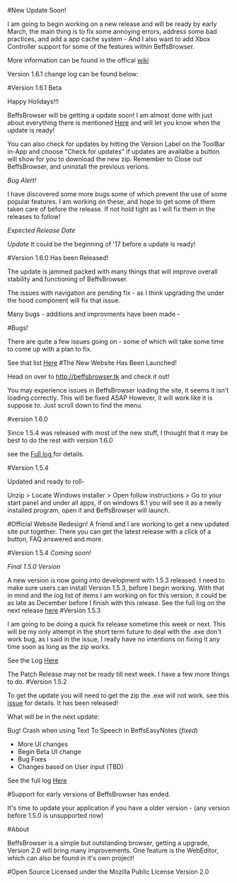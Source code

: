 #New Update Soon!

I am going to begin working on a new release and will be ready by early March, the main thing is to fix some annoying errors, address some bad practices, and add a app cache system - And I also want to add Xbox Controller support for some of the features within BeffsBrowser. 

More information can be found in the offical [wiki](https://github.com/jdc20181/BeffsBrowser/wiki/First-Update-of-the-new-year!)

Version 1.6.1 change log can be found below:

#Version 1.6.1 Beta 

Happy Holidays!!!

BeffsBrowser will be getting a update soon! I am almost done with just about everything there is mentioned <a href="https://github.com/jdc20181/BeffsBrowser/wiki/Version-1.6.1-Coming-Soon">Here</a> and will let you know when the update is ready!

You can also check for updates by hitting the Version Label on the ToolBar in-App and choose "Check for updates" if updates are availalbe a button will show for you to download the new zip. Remember to Close out BeffsBrowser, and uninstall the previous verions. 

*Bug Alert!*

I have discovered some more bugs some of which prevent the use of some popular features. I am working on these, and hope to get some of them taken care of before the release. If not hold tight as I will fix them in the releases to follow!

*Expected Release Date*

*Update* It could be the beginning of '17 before a update is ready!


#Version 1.6.0 Has been Released!



The update is jammed packed with many things that will improve overall stability and functioning of BeffsBrowser. 

The issues with navigation are pending fix - as I think upgrading the under the hood component will fix that issue. 

Many bugs - additions and improvments have been made - 

#Bugs!

There are quite a few issues going on - some of which will take some time to come up with a plan to fix. 

See that list <a href="https://github.com/jdc20181/BeffsBrowser/wiki/Current-Issues-With-BeffsBrowser">Here</a>
#The New Website Has Been Launched!

Head on over to http://beffsbrowser.tk and check it out!

You may experience issues in BeffsBrowser loading the site, it seems it isn't loading correctly. This will be fixed ASAP However, it will work like it is suppose to. Just scroll down to find the menu.

#version 1.6.0 

Since 1.5.4 was released with most of the new stuff, I thought that it may be best to do the rest with version 1.6.0 

see the <a href="https://github.com/jdc20181/BeffsBrowser/wiki/Version-1.6.0">Full log </a> for details.



#Version 1.5.4 

Updated and ready to roll- 

Unzip > Locate Windows installer > Open follow instructions > Go to your start panel and under all apps, if on windows 8.1 you will see it as a newly installed program, open it and BeffsBrowser will launch. 

#Official Website Redesign!
A friend and I are working to get a new updated site put together. There you can get the latest release with a click of a button, FAQ answered and more. 


#Version 1.5.4 *Coming soon!*

*Final 1.5.0 Version*

A new version is now going into development with 1.5.3 released. I need to make sure users can install Version 1.5.3, before I begin working. With that in mind and the log list of items I am working on for this version, it could be as late as December before I finish with this release. 
See the full log on the next release <a href="https://github.com/jdc20181/BeffsBrowser/wiki/Version-1.5.4">here</a>
#Version 1.5.3 

I am going to be doing a quick fix release sometime this week or next. This will be my only attempt in the short term future to deal with the .exe don't work bug, as I said in the issue, I really have no intentions on fixing it any time soon as long as the zip works. 

See the Log <a href = "https://github.com/jdc20181/BeffsBrowser/wiki/Version-1.5.3-Bug-fixes-Patch-Release">Here</a>

The Patch Release may not be ready till next week. I have a few more things to do.
#Version 1.5.2 

To get the update you will need to get the zip the .exe will not work. see this <a href="https://github.com/jdc20181/BeffsBrowser/issues/3">issue</a> for details. 
It has been released!

What will be in the next update:

Bug! Crash when using Text To Speech in BeffsEasyNotes (*fixed*)

 - More UI changes 
 - Begin Beta UI change 
 - Bug Fixes 
 - Changes based on User input (TBD)
 
 See the full log <a href="https://github.com/jdc20181/BeffsBrowser/wiki/Version-1.5.2">Here</a>
 
#Support for early versions of BeffsBrowser has ended. 

It's time to update your application if you have a older version - (any version before 1.5.0 is unsupported now)






#About

BeffsBrowser is a simple but outstanding browser, getting a upgrade, Version 2.0 will bring many improvements. One feature is the WebEditor, which can also be found in it's own project!

#Open Source
Licensed under the Mozilla Public License Version 2.0 

